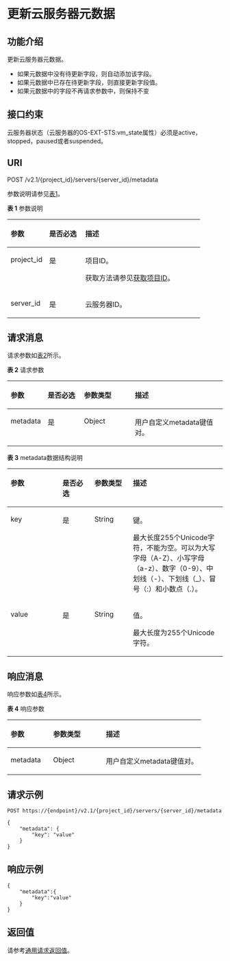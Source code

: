 # 更新云服务器元数据<a name="ZH-CN_TOPIC_0025560298"></a>

## 功能介绍<a name="section61558535185333"></a>

更新云服务器元数据。

-   如果元数据中没有待更新字段，则自动添加该字段。
-   如果元数据中已存在待更新字段，则直接更新字段值。
-   如果元数据中的字段不再请求参数中，则保持不变

## 接口约束<a name="section39865556127"></a>

云服务器状态（云服务器的OS-EXT-STS:vm\_state属性）必须是active，stopped，paused或者suspended。

## URI<a name="section47451206185333"></a>

POST /v2.1/\{project\_id\}/servers/\{server\_id\}/metadata

参数说明请参见[表1](#table18618337185333)。

**表 1**  参数说明

<a name="table18618337185333"></a>
<table><thead align="left"><tr id="row17183202185333"><th class="cellrowborder" valign="top" width="19.99%" id="mcps1.2.4.1.1"><p id="p5187119"><a name="p5187119"></a><a name="p5187119"></a>参数</p>
</th>
<th class="cellrowborder" valign="top" width="18.67%" id="mcps1.2.4.1.2"><p id="p17503500"><a name="p17503500"></a><a name="p17503500"></a>是否必选</p>
</th>
<th class="cellrowborder" valign="top" width="61.339999999999996%" id="mcps1.2.4.1.3"><p id="p8497414"><a name="p8497414"></a><a name="p8497414"></a>描述</p>
</th>
</tr>
</thead>
<tbody><tr id="row30151070185333"><td class="cellrowborder" valign="top" width="19.99%" headers="mcps1.2.4.1.1 "><p id="p26317623185333"><a name="p26317623185333"></a><a name="p26317623185333"></a>project_id</p>
</td>
<td class="cellrowborder" valign="top" width="18.67%" headers="mcps1.2.4.1.2 "><p id="p51352688185333"><a name="p51352688185333"></a><a name="p51352688185333"></a>是</p>
</td>
<td class="cellrowborder" valign="top" width="61.339999999999996%" headers="mcps1.2.4.1.3 "><p id="p37593705"><a name="p37593705"></a><a name="p37593705"></a>项目ID。</p>
<p id="p1180512217438"><a name="p1180512217438"></a><a name="p1180512217438"></a>获取方法请参见<a href="获取项目ID.md">获取项目ID</a>。</p>
</td>
</tr>
<tr id="row56472316185333"><td class="cellrowborder" valign="top" width="19.99%" headers="mcps1.2.4.1.1 "><p id="p10854909185333"><a name="p10854909185333"></a><a name="p10854909185333"></a>server_id</p>
</td>
<td class="cellrowborder" valign="top" width="18.67%" headers="mcps1.2.4.1.2 "><p id="p6832475185333"><a name="p6832475185333"></a><a name="p6832475185333"></a>是</p>
</td>
<td class="cellrowborder" valign="top" width="61.339999999999996%" headers="mcps1.2.4.1.3 "><p id="p16559613185333"><a name="p16559613185333"></a><a name="p16559613185333"></a>云服务器ID。</p>
</td>
</tr>
</tbody>
</table>

## 请求消息<a name="section14818796185333"></a>

请求参数如[表2](#table52485804185333)所示。

**表 2**  请求参数

<a name="table52485804185333"></a>
<table><thead align="left"><tr id="row22430249185333"><th class="cellrowborder" valign="top" width="15.229999999999999%" id="mcps1.2.5.1.1"><p id="p4910858185333"><a name="p4910858185333"></a><a name="p4910858185333"></a>参数</p>
</th>
<th class="cellrowborder" valign="top" width="17.29%" id="mcps1.2.5.1.2"><p id="p62235249185333"><a name="p62235249185333"></a><a name="p62235249185333"></a>是否必选</p>
</th>
<th class="cellrowborder" valign="top" width="24.060000000000002%" id="mcps1.2.5.1.3"><p id="p7890371185333"><a name="p7890371185333"></a><a name="p7890371185333"></a>参数类型</p>
</th>
<th class="cellrowborder" valign="top" width="43.419999999999995%" id="mcps1.2.5.1.4"><p id="p35140330185333"><a name="p35140330185333"></a><a name="p35140330185333"></a>描述</p>
</th>
</tr>
</thead>
<tbody><tr id="row27794510185333"><td class="cellrowborder" valign="top" width="15.229999999999999%" headers="mcps1.2.5.1.1 "><p id="p36762838185333"><a name="p36762838185333"></a><a name="p36762838185333"></a>metadata</p>
</td>
<td class="cellrowborder" valign="top" width="17.29%" headers="mcps1.2.5.1.2 "><p id="p24999915185333"><a name="p24999915185333"></a><a name="p24999915185333"></a>是</p>
</td>
<td class="cellrowborder" valign="top" width="24.060000000000002%" headers="mcps1.2.5.1.3 "><p id="p11727220185333"><a name="p11727220185333"></a><a name="p11727220185333"></a>Object</p>
</td>
<td class="cellrowborder" valign="top" width="43.419999999999995%" headers="mcps1.2.5.1.4 "><p id="p26317995185333"><a name="p26317995185333"></a><a name="p26317995185333"></a>用户自定义metadata键值对。</p>
</td>
</tr>
</tbody>
</table>

**表 3**  metadata数据结构说明

<a name="table59792218185333"></a>
<table><thead align="left"><tr id="row39910345185333"><th class="cellrowborder" valign="top" width="24.060000000000002%" id="mcps1.2.5.1.1"><p id="p11512487185333"><a name="p11512487185333"></a><a name="p11512487185333"></a>参数</p>
</th>
<th class="cellrowborder" valign="top" width="14.85%" id="mcps1.2.5.1.2"><p id="p60096221185333"><a name="p60096221185333"></a><a name="p60096221185333"></a>是否必选</p>
</th>
<th class="cellrowborder" valign="top" width="17.86%" id="mcps1.2.5.1.3"><p id="p35955732185333"><a name="p35955732185333"></a><a name="p35955732185333"></a>参数类型</p>
</th>
<th class="cellrowborder" valign="top" width="43.230000000000004%" id="mcps1.2.5.1.4"><p id="p26733171185333"><a name="p26733171185333"></a><a name="p26733171185333"></a>描述</p>
</th>
</tr>
</thead>
<tbody><tr id="row15890112034514"><td class="cellrowborder" valign="top" width="24.060000000000002%" headers="mcps1.2.5.1.1 "><p id="p1089262011454"><a name="p1089262011454"></a><a name="p1089262011454"></a>key</p>
</td>
<td class="cellrowborder" valign="top" width="14.85%" headers="mcps1.2.5.1.2 "><p id="p18894122014512"><a name="p18894122014512"></a><a name="p18894122014512"></a>是</p>
</td>
<td class="cellrowborder" valign="top" width="17.86%" headers="mcps1.2.5.1.3 "><p id="p220493014454"><a name="p220493014454"></a><a name="p220493014454"></a>String</p>
</td>
<td class="cellrowborder" valign="top" width="43.230000000000004%" headers="mcps1.2.5.1.4 "><p id="p19894192011457"><a name="p19894192011457"></a><a name="p19894192011457"></a>键。</p>
<p id="p146113814453"><a name="p146113814453"></a><a name="p146113814453"></a>最大长度255个Unicode字符，不能为空。可以为大写字母（A-Z）、小写字母（a-z）、数字（0-9）、中划线（-）、下划线（_）、冒号（:）和小数点（.）。</p>
</td>
</tr>
<tr id="row17903267185333"><td class="cellrowborder" valign="top" width="24.060000000000002%" headers="mcps1.2.5.1.1 "><p id="p40878540185333"><a name="p40878540185333"></a><a name="p40878540185333"></a>value</p>
</td>
<td class="cellrowborder" valign="top" width="14.85%" headers="mcps1.2.5.1.2 "><p id="p22827413185333"><a name="p22827413185333"></a><a name="p22827413185333"></a>是</p>
</td>
<td class="cellrowborder" valign="top" width="17.86%" headers="mcps1.2.5.1.3 "><p id="p37081126185333"><a name="p37081126185333"></a><a name="p37081126185333"></a>String</p>
</td>
<td class="cellrowborder" valign="top" width="43.230000000000004%" headers="mcps1.2.5.1.4 "><p id="p999582373317"><a name="p999582373317"></a><a name="p999582373317"></a>值。</p>
<p id="p58906615396"><a name="p58906615396"></a><a name="p58906615396"></a>最大长度为255个Unicode字符。</p>
</td>
</tr>
</tbody>
</table>

## 响应消息<a name="section22254218185333"></a>

响应参数如[表4](#table48150236185333)所示。

**表 4**  响应参数

<a name="table48150236185333"></a>
<table><thead align="left"><tr id="row64499137185333"><th class="cellrowborder" valign="top" width="21.93%" id="mcps1.2.4.1.1"><p id="p57047574185333"><a name="p57047574185333"></a><a name="p57047574185333"></a>参数</p>
</th>
<th class="cellrowborder" valign="top" width="27.189999999999998%" id="mcps1.2.4.1.2"><p id="p57450759185333"><a name="p57450759185333"></a><a name="p57450759185333"></a>参数类型</p>
</th>
<th class="cellrowborder" valign="top" width="50.88%" id="mcps1.2.4.1.3"><p id="p22999934185333"><a name="p22999934185333"></a><a name="p22999934185333"></a>描述</p>
</th>
</tr>
</thead>
<tbody><tr id="row51055328185333"><td class="cellrowborder" valign="top" width="21.93%" headers="mcps1.2.4.1.1 "><p id="p41840919185333"><a name="p41840919185333"></a><a name="p41840919185333"></a>metadata</p>
</td>
<td class="cellrowborder" valign="top" width="27.189999999999998%" headers="mcps1.2.4.1.2 "><p id="p33671307185333"><a name="p33671307185333"></a><a name="p33671307185333"></a>Object</p>
</td>
<td class="cellrowborder" valign="top" width="50.88%" headers="mcps1.2.4.1.3 "><p id="p51647808185333"><a name="p51647808185333"></a><a name="p51647808185333"></a>用户自定义metadata键值对。</p>
</td>
</tr>
</tbody>
</table>

## 请求示例<a name="section1124134931510"></a>

```
POST https://{endpoint}/v2.1/{project_id}/servers/{server_id}/metadata
```

```
{
    "metadata": {
        "key": "value"
    }
}
```

## 响应示例<a name="section111751241184111"></a>

```
{
    "metadata":{
        "key":"value"
    }
} 
```

## 返回值<a name="section46706088185333"></a>

请参考[通用请求返回值](通用请求返回值.md)。

